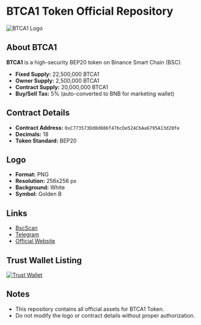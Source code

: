 # BTCA1 Token Official Repository

![BTCA1 Logo](https://khatusp.github.io/btc-a1-website/logo.png)

## About BTCA1
**BTCA1** is a high-security BEP20 token on Binance Smart Chain (BSC).  
- **Fixed Supply:** 22,500,000 BTCA1  
- **Owner Supply:** 2,500,000 BTCA1  
- **Contract Supply:** 20,000,000 BTCA1  
- **Buy/Sell Tax:** 5% (auto-converted to BNB for marketing wallet)  

## Contract Details
- **Contract Address:** `0xC773573Dd0d086f47bcDe524CbAa6795A13d20fe`  
- **Decimals:** 18  
- **Token Standard:** BEP20  

## Logo
- **Format:** PNG  
- **Resolution:** 256x256 px  
- **Background:** White  
- **Symbol:** Golden B  

## Links
- [BscScan](https://bscscan.com/token/0xC773573Dd0d086f47bcDe524CbAa6795A13d20fe)  
- [Telegram](https://t.me/btc_a1_official)  
- [Official Website](https://btc-a1.xyz)  

## Trust Wallet Listing
[![Trust Wallet](https://khatusp.github.io/btc-a1-website/logo.png)](https://github.com/trustwallet/assets)

## Notes
- This repository contains all official assets for BTCA1 Token.  
- Do not modify the logo or contract details without proper authorization.
